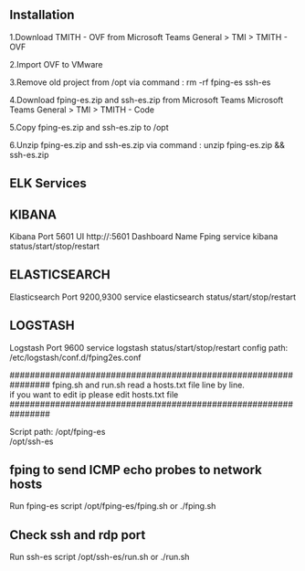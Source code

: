 ## Installation ##
1.Download TMITH - OVF from Microsoft Teams General > TMI > TMITH - OVF

2.Import OVF to VMware

3.Remove old project from /opt via command : rm -rf fping-es ssh-es

4.Download fping-es.zip and ssh-es.zip from Microsoft Teams Microsoft Teams General > TMI > TMITH - Code

5.Copy fping-es.zip and ssh-es.zip to /opt 

6.Unzip fping-es.zip and ssh-es.zip via command : unzip fping-es.zip && ssh-es.zip

## ELK Services ##
## KIBANA ##
Kibana Port 5601
UI 
http://<ip>:5601
Dashboard Name Fping
service kibana status/start/stop/restart

## ELASTICSEARCH ##
Elasticsearch Port 9200,9300
service elasticsearch status/start/stop/restart

## LOGSTASH ##
Logstash Port 9600
service logstash status/start/stop/restart
config path: /etc/logstash/conf.d/fping2es.conf


################################################################
  fping.sh and run.sh read a hosts.txt file line by line.   
	if you want to edit ip please edit hosts.txt file         
################################################################

Script path: 
/opt/fping-es  
/opt/ssh-es

## fping to send ICMP echo probes to network hosts ##
Run fping-es script
/opt/fping-es/fping.sh 
or
./fping.sh

## Check ssh and rdp port ##
Run ssh-es script
/opt/ssh-es/run.sh 
or
./run.sh
